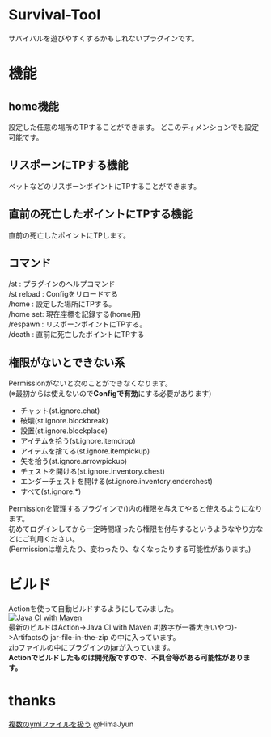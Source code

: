 # Survival-Tool
サバイバルを遊びやすくするかもしれないプラグインです。  

# 機能
## home機能
設定した任意の場所のTPすることができます。
どこのディメンションでも設定可能です。

## リスポーンにTPする機能
ベットなどのリスポーンポイントにTPすることができます。
  
## 直前の死亡したポイントにTPする機能
直前の死亡したポイントにTPします。

## コマンド
/st : プラグインのヘルプコマンド  
/st reload : Configをリロードする  
/home : 設定した場所にTPする。  
/home set: 現在座標を記録する(home用)  
/respawn : リスポーンポイントにTPする。  
/death : 直前に死亡したポイントにTPする

## 権限がないとできない系
Permissionがないと次のことができなくなります。  
(※最初からは使えないので**Configで有効**にする必要があります)
- チャット(st.ignore.chat)  
- 破壊(st.ignore.blockbreak)  
- 設置(st.ignore.blockplace)
- アイテムを拾う(st.ignore.itemdrop)
- アイテムを捨てる(st.ignore.itempickup)
- 矢を拾う(st.ignore.arrowpickup)
- チェストを開ける(st.ignore.inventory.chest)
- エンダーチェストを開ける(st.ignore.inventory.enderchest)
- すべて(st.ignore.*)

Permissionを管理するプラグインで()内の権限を与えてやると使えるようになります。  
初めてログインしてから一定時間経ったら権限を付与するというようなやり方などにご利用ください。  
(Permissionは増えたり、変わったり、なくなったりする可能性があります。)

# ビルド
Actionを使って自動ビルドするようにしてみました。  
[![Java CI with Maven](https://github.com/plugin-yamagami2211/Survival-Tool/actions/workflows/maven.yml/badge.svg)](https://github.com/plugin-yamagami2211/Survival-Tool/actions/workflows/maven.yml)  
最新のビルドはAction->Java CI with Maven #(数字が一番大きいやつ)->Artifactsの jar-file-in-the-zip の中に入っています。  
zipファイルの中にプラグインのjarが入っています。  
**Actionでビルドしたものは開発版ですので、不具合等がある可能性があります。**

# thanks
[複数のymlファイルを扱う](https://jyn.jp/bukkit-plugin-development-8/) @HimaJyun

